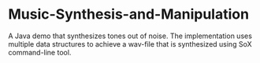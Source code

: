 # Music-Synthesis-and-Manipulation
A Java demo that synthesizes tones out of noise. The implementation uses multiple data structures to achieve a wav-file that is synthesized using SoX command-line tool.
